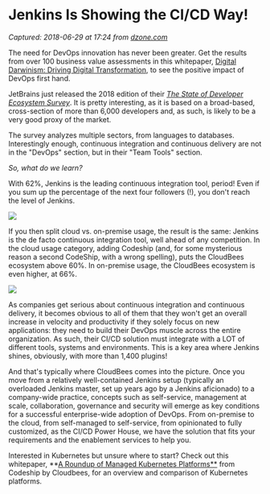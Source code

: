 # Jenkins Is Showing the CI/CD Way!

_Captured: 2018-06-29 at 17:24 from [dzone.com](https://dzone.com/articles/jenkins-is-showing-the-cicd-way?edition=383278&utm_source=Zone%20Newsletter&utm_medium=email&utm_campaign=devops%202018-06-29)_

The need for DevOps innovation has never been greater. Get the results from over 100 business value assessments in this whitepaper, [Digital Darwinism: Driving Digital Transformation](https://dzone.com/go?i=291429&u=https%3A%2F%2Fpages.cloudbees.com%2Fl%2F272242%2F2018-04-19%2F8t38t%3Futm_source%3Ddzone%26utm_medium%3Dbumper-text%26utm_campaign%3Ddzone-sponsored-link%2520), to see the positive impact of DevOps first hand.

JetBrains just released the 2018 edition of their _[The State of Developer Ecosystem Survey](https://www.jetbrains.com/research/devecosystem-2018/team-tools/)_. It is pretty interesting, as it is based on a broad-based, cross-section of more than 6,000 developers and, as such, is likely to be a very good proxy of the market.

The survey analyzes multiple sectors, from languages to databases. Interestingly enough, continuous integration and continuous delivery are not in the "DevOps" section, but in their "Team Tools" section.

_So, what do we learn?_

With 62%, Jenkins is the leading continuous integration tool, period! Even if you sum up the percentage of the next four followers (!), you don't reach the level of Jenkins.

![](https://www.cloudbees.com/sites/default/files/jetbrains-survey-state-of-developer-ecosystem.png)

If you then split cloud vs. on-premise usage, the result is the same: Jenkins is the de facto continuous integration tool, well ahead of any competition. In the cloud usage category, adding Codeship (and, for some mysterious reason a second CodeShip, with a wrong spelling), puts the CloudBees ecosystem above 60%. In on-premise usage, the CloudBees ecosystem is even higher, at 66%.

![](https://www.cloudbees.com/sites/default/files/jetbrains-state-of-developer-ecosystem-cloud-on-prem.png)

As companies get serious about continuous integration and continuous delivery, it becomes obvious to all of them that they won't get an overall increase in velocity and productivity if they solely focus on new applications: they need to build their DevOps muscle across the entire organization. As such, their CI/CD solution must integrate with a LOT of different tools, systems and environments. This is a key area where Jenkins shines, obviously, with more than 1,400 plugins!

And that's typically where CloudBees comes into the picture. Once you move from a relatively well-contained Jenkins setup (typically an overloaded Jenkins master, set up years ago by a Jenkins aficionado) to a company-wide practice, concepts such as self-service, management at scale, collaboration, governance and security will emerge as key conditions for a successful enterprise-wide adoption of DevOps. From on-premise to the cloud, from self-managed to self-service, from opinionated to fully customized, as the CI/CD Power House, we have the solution that fits your requirements and the enablement services to help you.

Interested in Kubernetes but unsure where to start? Check out this whitepaper, **[A Roundup of Managed Kubernetes Platforms**](https://dzone.com/go?i=291430&u=https%3A%2F%2Fpages.cloudbees.com%2Fl%2F272242%2F2018-03-07%2F7wybk%2520) from Codeship by Cloudbees, for an overview and comparison of Kubernetes platforms.
